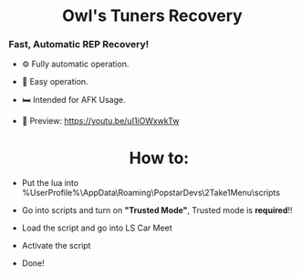  <h1 align="center">Owl's Tuners Recovery</h1>
<h3 align="left">Fast, Automatic REP Recovery!</h3>

- ⚙️ Fully automatic operation.

- 📖 Easy operation.

- 🛏️ Intended for AFK Usage.

- 🔗 Preview: https://youtu.be/uI1iOWxwkTw


  <h1 align="center">How to: </h1>
- Put the lua into %UserProfile%\AppData\Roaming\PopstarDevs\2Take1Menu\scripts

- Go into scripts and turn on **"Trusted Mode"**, Trusted mode is **required**!!

- Load the script and go into LS Car Meet

- Activate the script

- Done!
